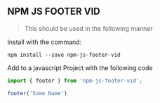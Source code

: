 ## NPM JS FOOTER VID

> This should be used in the following manner

Install with the command:

```
npm install --save npm-js-footer-vid
```

Add to a javascript Project with the following code

```javascript
import { footer } from 'npm-js-footer-vid';

footer('Some Name')
```